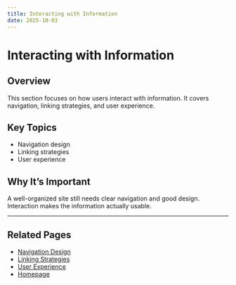 ```yaml
---
title: Interacting with Information
date: 2025-10-03
---
```


# Interacting with Information

## Overview
This section focuses on how users interact with information. It covers navigation, linking strategies, and user experience.

## Key Topics
- Navigation design  
- Linking strategies  
- User experience  

## Why It’s Important
A well-organized site still needs clear navigation and good design. Interaction makes the information actually usable.

---

## Related Pages
- [Navigation Design](page16.md)
- [Linking Strategies ](page17.md)
- [User Experience ](page18.md)
- [Homepage](../index.md)  